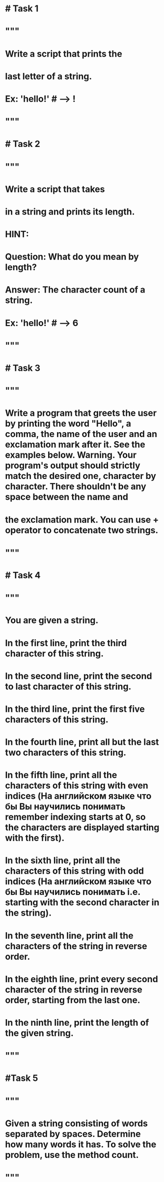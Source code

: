 # # Task 1
# """
# Write a script that prints the
# last letter of a string.
# Ex: 'hello!' # --> !
# """



# # Task 2
# """
# Write a script that takes
# in a string and prints its length.
# HINT:
# Question: What do you mean by length?
# Answer: The character count of a string.
# Ex: 'hello!' # --> 6
# """


# # Task 3
# """
# Write a program that greets the user by printing the word "Hello", a comma, the name of the user and an exclamation mark after it. See the examples below. Warning. Your program's output should strictly match the desired one, character by character. There shouldn't be any space between the name and
# the exclamation mark. You can use + operator to concatenate two strings.
# """


# # Task 4
# """
# You are given a string.
# In the first line, print the third character of this string.
# In the second line, print the second to last character of this string.
# In the third line, print the first five characters of this string.
# In the fourth line, print all but the last two characters of this string.
# In the fifth line, print all the characters of this string with even indices (На английском языке что бы Вы научились понимать remember indexing starts at 0, so the characters are displayed starting with the first).
# In the sixth line, print all the characters of this string with odd indices (На английском языке что бы Вы научились понимать i.e. starting with the second character in the string).
# In the seventh line, print all the characters of the string in reverse order.
# In the eighth line, print every second character of the string in reverse order, starting from the last one.
# In the ninth line, print the length of the given string.
# """

# #Task 5

# """
# Given a string consisting of words separated by spaces. Determine how many words it has. To solve the problem, use the method count.
# """

